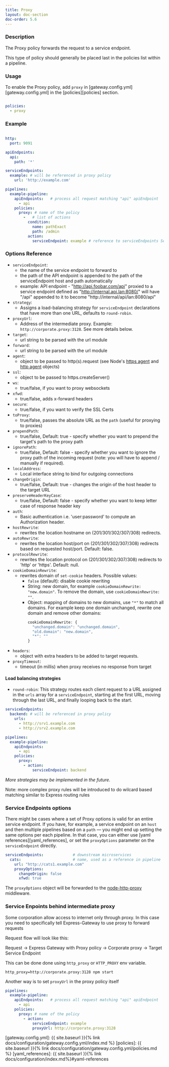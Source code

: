 ```yaml
---
title: Proxy
layout: doc-section
doc-order: 5.6
---
```


### Description

The Proxy policy forwards the request to a service endpoint.

This type of policy should generally be placed last in the policies list within a pipeline.

### Usage

To enable the Proxy policy, add `proxy` in [gateway.config.yml][gateway.config.yml] in the [policies][policies] section.

```yaml

policies:
  - proxy

```

### Example

```yaml

http:
  port: 9091

apiEndpoints:
  api:
    path: '*'

serviceEndpoints:
  example: # will be referenced in proxy policy
    url: 'http://example.com'

pipelines:
  example-pipeline:
    apiEndpoints:   # process all request matching "api" apiEndpoint
      - api
    policies:
      proxy: # name of the policy
        -   # list of actions
          condition:
            name: pathExact
            path: /admin
          action:
            serviceEndpoint: example # reference to serviceEndpoints Section

```

### Options Reference

* `serviceEndpoint`:
  - the name of the service endpoint to forward to
  - the path of the API endpoint is appended to the path of the serviceEndpoint host and path automatically
  - example: API endpoint - "http://api.foobar.com/api" proxied to a service endpoint defined as "http://internal.api.lan:8080/" will have "/api" appended to it to become "http://internal/api/lan:8080/api"
* `strategy`:
  - Assigns a load-balancing strategy for `serviceEndpoint` declarations that have more than one URL, defaults to `round-robin`.
* `proxyUrl`:
  - Address of the intermediate proxy. Example: `http://corporate.proxy:3128`. See more details below.
* `target`:
  - url string to be parsed with the url module
* `forward`:
  - url string to be parsed with the url module
* `agent`:
  - object to be passed to http(s).request (see Node's [https agent](https://nodejs.org/api/https.html#https_class_https_agent) and [http agent](https://nodejs.org/api/http.html#http_class_http_agent) objects)
* `ssl`:
  - object to be passed to https.createServer()
* `ws`:
  - true/false, if you want to proxy websockets
* `xfwd`:
  - true/false, adds x-forward headers
* `secure`:
  - true/false, if you want to verify the SSL Certs
* `toProxy`:
  - true/false, passes the absolute URL as the `path` (useful for proxying to proxies)
* `prependPath`:
  - true/false, Default: true - specify whether you want to prepend the target's path to the proxy path
* `ignorePath`:
  - true/false, Default: false - specify whether you want to ignore the proxy path of the incoming request (note: you will have to append / manually if required).
* `localAddress`:
  - Local interface string to bind for outgoing connections
* `changeOrigin`:
  - true/false, Default: true - changes the origin of the host header to the target URL
* `preserveHeaderKeyCase`:
  - true/false, Default: false - specify whether you want to keep letter case of response header key
* `auth`:
  - Basic authentication i.e. 'user:password' to compute an Authorization header.
* `hostRewrite`:
  - rewrites the location hostname on (201/301/302/307/308) redirects.
* `autoRewrite`:
  - rewrites the location host/port on (201/301/302/307/308) redirects based on requested host/port. Default: false.
* `protocolRewrite`:
  - rewrites the location protocol on (201/301/302/307/308) redirects to 'http' or 'https'. Default: null.
* `cookieDomainRewrite`:
  - rewrites domain of `set-cookie` headers. Possible values:
    * `false` (default): disable cookie rewriting
    * String: new domain, for example `cookieDomainRewrite: "new.domain"`. To remove the domain, use `cookieDomainRewrite: ""`.
    * Object: mapping of domains to new domains, use `"*"` to match all domains.
      For example keep one domain unchanged, rewrite one domain and remove other domains:
      ```javascript
      cookieDomainRewrite: {
        "unchanged.domain": "unchanged.domain",
        "old.domain": "new.domain",
        "*": ""
      }
      ```
* `headers`:
  - object with extra headers to be added to target requests.
* `proxyTimeout`:
  - timeout (in millis) when proxy receives no response from target

#### Load balancing strategies

* `round-robin`: This strategy routes each client request to a URL assigned in the `urls` array for a `serviceEndpoint`, starting at the first URL, moving through the last URL, and finally looping back to the start.

```yaml
serviceEndpoints:
  backend: # will be referenced in proxy policy
    urls:
      - http://srv1.example.com
      - http://srv2.example.com

pipelines:
  example-pipeline:
    apiEndpoints:
      - api
    policies:
      proxy:
        - action:
            serviceEndpoint: backend
```

*More strategies may be implemented in the future.*

Note: more complex proxy rules will be introduced to do wilcard based matching similar to Express routing rules

### Service Endpoints options

There might be cases where a set of Proxy options is valid for an entire service endpoint. If you have, for example,
a service endpoint on an `host` and then multiple pipelines based on a `path` — you might end up setting the same
options per each pipeline. In that case, you can either use [yaml references][yaml_references], or set the `proxyOptions`
parameter on the `serviceEndpoint` directly.

```yaml
serviceEndpoints:             # downstream microservices
  cats:                       # name, used as a reference in pipeline
    url: "http://cats1.example.com"
    proxyOptions:
      changeOrigin: false
      xfwd: true
```

The `proxyOptions` object will be forwarded to the [node-http-proxy](https://github.com/nodejitsu/node-http-proxy) middleware.

### Service Enpoints behind intermediate proxy
Some corporation allow access to internet only through proxy.
In this case you need to specifically tell Express-Gateway to use proxy to forward requests

Request flow will look like this:

Request -> Express Gateway with Proxy policy -> Corporate proxy -> Target Service Endpoint

This can be done done using `http_proxy` or `HTTP_PROXY` env variable.

`http_proxy=http://corporate.proxy:3128 npm start`

Another way is to set `proxyUrl` in the proxy policy itself
```yaml
pipelines:
  example-pipeline:
    apiEndpoints:   # process all request matching "api" apiEndpoint
      - api
    policies:
      proxy: # name of the policy
        - action:
            serviceEndpoint: example
            proxyUrl: http://corporate.proxy:3128
```

[gateway.config.yml]: {{ site.baseurl }}{% link docs/configuration/gateway.config.yml/index.md %}
[policies]: {{ site.baseurl }}{% link docs/configuration/gateway.config.yml/policies.md %}
[yaml_references]: {{ site.baseurl }}{% link docs/configuration/index.md%}#yaml-references
